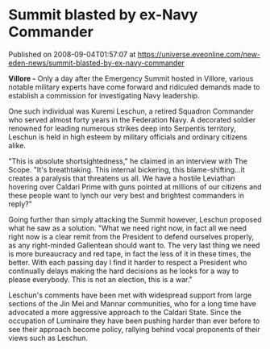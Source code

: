 # Summit blasted by ex-Navy Commander
Published on 2008-09-04T01:57:07 at https://universe.eveonline.com/new-eden-news/summit-blasted-by-ex-navy-commander

**Villore -** Only a day after the Emergency Summit hosted in Villore, various notable military experts have come forward and ridiculed demands made to establish a commission for investigating Navy leadership.

One such individual was Kuremi Leschun, a retired Squadron Commander who served almost forty years in the Federation Navy. A decorated soldier renowned for leading numerous strikes deep into Serpentis territory, Leschun is held in high esteem by military officials and ordinary citizens alike.

"This is absolute shortsightedness," he claimed in an interview with The Scope. "It's breathtaking. This internal bickering, this blame-shifting...it creates a paralysis that threatens us all. We have a hostile Leviathan hovering over Caldari Prime with guns pointed at millions of our citizens and these people want to lynch our very best and brightest commanders in reply?"

Going further than simply attacking the Summit however, Leschun proposed what he saw as a solution. "What we need right now, in fact all we need right now is a clear remit from the President to defend ourselves properly, as any right-minded Gallentean should want to. The very last thing we need is more bureaucracy and red tape, in fact the less of it in these times, the better. With each passing day I find it harder to respect a President who continually delays making the hard decisions as he looks for a way to please everybody. This is not an election, this is a war."

Leschun's comments have been met with widespread support from large sections of the Jin Mei and Mannar communities, who for a long time have advocated a more aggressive approach to the Caldari State. Since the occupation of Luminaire they have been pushing harder than ever before to see their approach become policy, rallying behind vocal proponents of their views such as Leschun.
